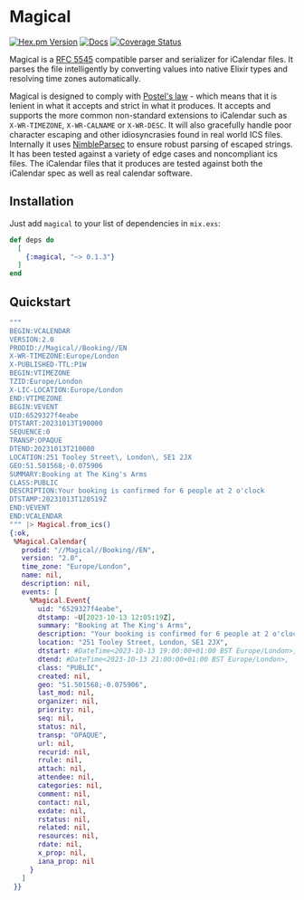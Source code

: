 # Magical

[![Hex.pm Version](https://img.shields.io/hexpm/v/magical?style=flat-square&labelColor=%2334495e&color=%238e44ad)](https://hex.pm/packages/magical/)
[![Docs](https://img.shields.io/badge/hexdocs-34495e?style=flat-square)](https://hexdocs.pm/magical/)
[![Coverage Status](https://coveralls.io/repos/github/jonathanballs/magical/badge.svg?branch=main)](https://coveralls.io/github/jonathanballs/magical?branch=main)

Magical is a [RFC 5545](https://www.ietf.org/rfc/rfc5545.txt) compatible parser
and serializer for iCalendar files. It parses the file intelligently by
converting values into native Elixir types and resolving time zones
automatically.

Magical is designed to comply with [Postel's
law](https://en.wikipedia.org/wiki/Robustness_principle) - which means that it
is lenient in what it accepts and strict in what it produces. It accepts and
supports the more common non-standard extensions to iCalendar such as
`X-WR-TIMEZONE`, `X-WR-CALNAME` or `X-WR-DESC`. It will also gracefully handle
poor character escaping and other idiosyncrasies found in real world ICS files.
Internally it uses [NimbleParsec](https://github.com/dashbitco/nimble_parsec)
to ensure robust parsing of escaped strings. It has been tested against a
variety of edge cases and noncompliant ics files. The iCalendar files that it
produces are tested against both the iCalendar spec as well as real calendar
software.

## Installation

Just add `magical` to your list of dependencies in `mix.exs`:

```elixir
def deps do
  [
    {:magical, "~> 0.1.3"}
  ]
end
```

## Quickstart

```elixir
"""
BEGIN:VCALENDAR
VERSION:2.0
PRODID://Magical//Booking//EN
X-WR-TIMEZONE:Europe/London
X-PUBLISHED-TTL:P1W
BEGIN:VTIMEZONE
TZID:Europe/London
X-LIC-LOCATION:Europe/London
END:VTIMEZONE
BEGIN:VEVENT
UID:6529327f4eabe
DTSTART:20231013T190000
SEQUENCE:0
TRANSP:OPAQUE
DTEND:20231013T210000
LOCATION:251 Tooley Street\, London\, SE1 2JX
GEO:51.501568;-0.075906
SUMMARY:Booking at The King's Arms
CLASS:PUBLIC
DESCRIPTION:Your booking is confirmed for 6 people at 2 o'clock
DTSTAMP:20231013T120519Z
END:VEVENT
END:VCALENDAR
""" |> Magical.from_ics()
{:ok,
 %Magical.Calendar{
   prodid: "//Magical//Booking//EN",
   version: "2.0",
   time_zone: "Europe/London",
   name: nil,
   description: nil,
   events: [
     %Magical.Event{
       uid: "6529327f4eabe",
       dtstamp: ~U[2023-10-13 12:05:19Z],
       summary: "Booking at The King's Arms",
       description: "Your booking is confirmed for 6 people at 2 o'clock",
       location: "251 Tooley Street, London, SE1 2JX",
       dtstart: #DateTime<2023-10-13 19:00:00+01:00 BST Europe/London>,
       dtend: #DateTime<2023-10-13 21:00:00+01:00 BST Europe/London>,
       class: "PUBLIC",
       created: nil,
       geo: "51.501568;-0.075906",
       last_mod: nil,
       organizer: nil,
       priority: nil,
       seq: nil,
       status: nil,
       transp: "OPAQUE",
       url: nil,
       recurid: nil,
       rrule: nil,
       attach: nil,
       attendee: nil,
       categories: nil,
       comment: nil,
       contact: nil,
       exdate: nil,
       rstatus: nil,
       related: nil,
       resources: nil,
       rdate: nil,
       x_prop: nil,
       iana_prop: nil
     }
   ]
 }}
```
